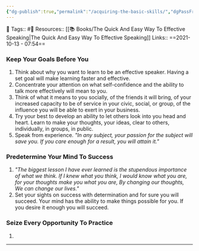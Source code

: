 ```yaml
---
{"dg-publish":true,"permalink":"/acquiring-the-basic-skills/","dgPassFrontmatter":true,"noteIcon":"3","created":"2023-11-14T21:08:43.857+05:30","updated":"2023-12-17T22:08:12.359+05:30"}
---
```


🧶 Tags:: #🌱 
Resources:: [[📚 Books/The Quick And Easy Way To Effective Speaking\|The Quick And Easy Way To Effective Speaking]]
Links::
==2021-10-13 - 07:54==
### Keep Your Goals Before You
1. Think about why you want to learn to be an effective speaker. Having a set goal will make learning faster and effective. 
2. Concentrate your attention on what self-confidence and the ability to talk more effectively will mean to you.
3. Think of what it means to you socially, of the friends it will bring, of your increased capacity to be of service in your civic, social, or group, of the influence you will be able to exert in your business.
4. Try your best to develop an ability to let others look into you head and heart. Learn to make your thoughts, your ideas, clear to others, individually, in groups, in public.
5. Speak from experience. *"In any subject, your passion for the subject will save you. If you care enough for a result, you will attain it."*
### Predetermine Your Mind To Success
1. *"The biggest lesson I have ever learned is the stupendous importance of what we think. If I knew what you think, I would know what you are, for your thoughts make you what you are, By changing our thoughts, We can change our lives."*
2. Set your sights on success with determination and for sure you will succeed. Your mind has the ability to make things possible for you. If you desire it enough you will succeed.
### Seize Every Opportunity To Practice
1. 

---
